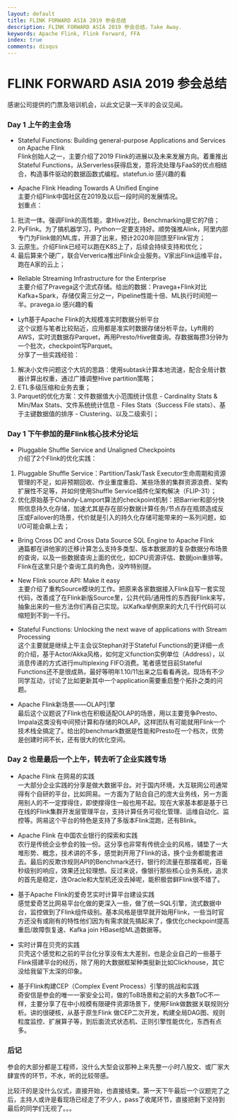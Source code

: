 ```yaml
---
layout: default
title: FLINK FORWARD ASIA 2019 参会总结
description: FLINK FORWARD ASIA 2019 参会总结，Take Away.
keywords: Apache Flink, Flink Forward, FFA
index: true
comments: disqus
---
```


# FLINK FORWARD ASIA 2019 参会总结

感谢公司提供的门票及培训机会，以此文记录一天半的会议见闻。

<h3>
<a href="#day1-morning" name="day1-morning" class="anchor"><span class="octicon octicon-link"></span></a>
Day 1 上午的主会场
</h3>

* Stateful Functions: Building general-purpose Applications and Services on Apache Flink <br>
Flink创始人之一，主要介绍了2019 Flink的进展以及未来发展方向。着重推出Stateful Functions，从Serverless获得启发，意将流处理与FaaS的优点相结合，构造事件驱动的数据函数式编程。statefun.io 感兴趣的看

* Apache Flink Heading Towards A Unified Engine <br>
主要介绍Flink中国社区在2019及以后一段时间的发展情况。<br>
划重点：<br>
1. 批流一体。强调Flink的高性能，拿Hive对比，Benchmarking是它的7倍；
2. PyFlink。为了搞机器学习，Python一定要支持好。顺势强推Alink，阿里内部专门为Flink做的ML库，开源了出来，预计2020年回馈至Flink官方；
3. 云原生。介绍Flink已经可以跑在K8S上了，后续会持续支持和优化；
4. 最后算来个硬广，联合Ververica推出Flink企业服务。V家出Flink运维平台，跑在A家的云上；

* Reliable Streaming Infrastructure for the Enterprise <br>
主要介绍了Pravega这个流式存储。给出的数据：Pravega+Flink对比Kafka+Spark，存储仅需三分之一，Pipeline性能十倍、ML执行时间短一半。pravega.io 感兴趣的看

* Lyft基于Apache Flink的大规模准实时数据分析平台 <br>
这个议题与笔者比较贴近，应用都是准实时数据存储分析平台。Lyft用的AWS，实时流数据存Parquet，再用Presto/Hive做查询。存数据每攒3分钟为一个批次，checkpoint写Parquet。<br>
分享了一些实践经验：<br>
1. 解决小文件问题这个大坑的思路：使用subtask计算本地流速，配合全局计数器计算出权重，通过广播调整Hive partition策略；
2. ETL多级压缩和业务去重；
3. Parquet的优化方案：文件数据值大小范围统计信息 - Cardinality Stats & Min/Max Stats、文件系统统计信息 - Files Stats（Success File stats）、基于主键数据值的排序 - Clustering、以及二级索引；

<h3>
<a href="#day1-afternoon" name="day1-afternoon" class="anchor"><span class="octicon octicon-link"></span></a>
Day 1 下午参加的是Flink核心技术分论坛
</h3>

* Pluggable Shuffle Service and Unaligned Checkpoints <br>
介绍了2个Flink的优化实践：<br>
1. Pluggable Shuffle Service：Partition/Task/Task Executor生命周期和资源管理的不足，如非预期回收、作业重度重启、某些场景的集群资源浪费、架构扩展性不足等，并如何使用Shuffle Service插件化架构解决（FLIP-31）；
2. 优化原始基于Chandy-Lamport算法的checkpoint机制：把Barrier和部分快照信息持久化存储，加速尤其是存在部分数据计算任务/节点存在瓶颈造成反压或Failover的场景，代价就是引入的持久化存储可能带来的一系列问题，如I/O可能会飙上去；

* Bring Cross DC and Cross Data Source SQL Engine to Apache Flink <br>
通篇都在讲他家的迁移计算怎么支持多类型、版本数据源的复杂数据分布场景的查询，以及一些数据查询上面的优化，如CPU资源评估、数据join重排等。Flink在这里只是个查询工具的角色，没咋特别提。

* New Flink source API: Make it easy <br>
主要介绍了重构Source模块的工作。把原来各家数据接入Flink自写一套实现代码，改善成了在Flink新版Source里，公共代码/通用性的东西我Flink来写，抽象出来的一些方法你们再自己实现。以Kafka举例原来的大几千行代码可以缩短到不到一千行。

* Stateful Functions: Unlocking the next wave of applications with Stream Processing <br>
这个主要就是继续上午主会议Stephan对于Stateful Functions的更详细一点的介绍，基于Actor/Akka风格，如何定义function实例单位（Address），以消息传递的方式进行multiplexing FIFO消费。笔者感觉目前Stateful Functions还不是很成熟，最好等明年1.10/11出来之后看看再说。现场有不少同学互动，讨论了比如更新其中一个application需要重启整个拓扑之类的问题。

* Apache Flink新场景——OLAP引擎 <br>
最后这个议题说了Flink也在积极适配OLAP的场景，用以主要竞争Presto、Impala这类没有中间预计算和存储的ROLAP。这样团队有可能就用Flink一个技术栈全搞定了。给出的benchmark数据是性能和Presto在一个档次，优势是创建时间不长，还有很大的优化空间。

<h3>
<a href="#day2-morning" name="day2-morning" class="anchor"><span class="octicon octicon-link"></span></a>
Day 2 也是最后一个上午，转去听了企业实践专场
</h3>

* Apache Flink 在网易的实践 <br>
一大部分企业实践的分享是做大数据平台。对于国内环境，大互联网公司通常得有个自研的平台，比如网易。一方面为了贴合自己的庞大业务线，另一方面用别人的不一定撑得住，即使撑得住一般也用不起。现在大家基本都是基于已在线的Flink集群开发层管理平台，支持计算任务可视化管理、运维自动化、监控等。网易这个平台的特色是支持了多版本Flink混跑，还有Blink。

* Apache Flink 在中国农业银行的探索和实践 <br>
农行是传统企业参会的独一份。这分享也非常有传统企业的风格，铺垫了一大堆形势、概念，技术讲的不多，感觉剥开用了Flink的话，换个业务都能套进去。最后的反欺诈规则API的Benchmark还行，银行的流量在那摆着呢，百毫秒级别的响应，效果还比较理想。反过来说，像银行那些核心业务系统，追求的首先是稳定，连Oracle和大型机还没去掉呢，能积极尝鲜Flink很不错了。

* 基于Apache Flink的爱奇艺实时计算平台建设实践 <br>
感觉爱奇艺比网易平台化做的更深入一些，做了统一SQL引擎，流式数据中台，监控做到了Flink组件级别。基本风格是很早就开始用Flink，一些当时官方还没有或刚有的特性他们因为有需求就先搞起来了，像优化checkpoint提高重启/故障恢复速、Kafka join HBase给ML造数据等。

* 实时计算在贝壳的实践 <br>
贝壳这个感觉和之前的平台化分享没有太大差别，也是企业自己的一些基于Flink搭建平台的经历，除了用的大数据框架种类挺新比如Clickhouse，其它没给我留下太深的印象。

* 基于Flink构建CEP（Complex Event Process）引擎的挑战和实践 <br>
奇安信是参会的唯一一家安全公司，做的ToB场景和之前的大多数ToC不一样，主要分享了在中小规模有限硬件资源场景下，使用Flink做数据关联规则分析。讲的很硬核，从基于原生Flink 做CEP二次开发，构建全局DAG图、规则粒度监控、扩展算子等，到后面流式状态机、正则引擎性能优化，东西有点多。

<h3>
<a href="#conclusion" name="conclusion" class="anchor"><span class="octicon octicon-link"></span></a>
后记
</h3>

参会的大部分都是工程师，没什么大型会议那种上来先整一小时八股文、或厂家大肆宣传的环节，不水，听的比较带感。

比较汗的是没什么仪式，直接开始，也直接结束。第一天下午最后一个议题完了之后，主持人或许是看现场已经走了不少人，pass了收尾环节，直接把剩下坚持到最后的同学们无视了。。。

